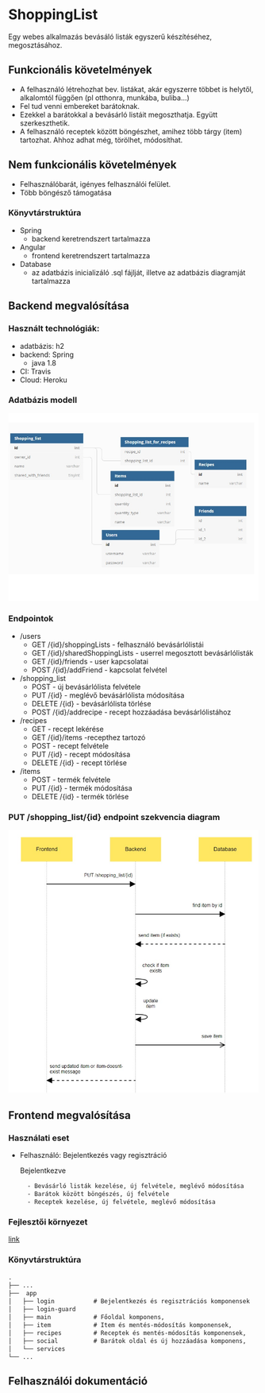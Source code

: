
# ShoppingList
Egy webes alkalmazás bevásáló listák egyszerű készítéséhez, megosztásához.
## Funkcionális követelmények

- A felhasználó létrehozhat bev. listákat, akár egyszerre többet is helytől, alkalomtól függően (pl otthonra, munkába, buliba...)
- Fel tud venni embereket barátoknak.
- Ezekkel a barátokkal a bevásárló listáit megoszthatja. Együtt szerkeszthetik.
- A felhasználó receptek között böngészhet, amihez több tárgy (item) tartozhat. Ahhoz adhat még, törölhet, módosíthat.

## Nem funkcionális követelmények
-   Felhasználóbarát, igényes felhasználói felület.
-   Több böngésző támogatása

### Könyvtárstruktúra

- Spring
    - backend keretrendszert tartalmazza
- Angular
    - frontend keretrendszert tartalmazza
- Database
    - az adatbázis inicializáló .sql fájlját, 
    illetve az adatbázis diagramját tartalmazza

## Backend megvalósítása

### Használt technológiák:
- adatbázis: h2
- backend: Spring
    - java 1.8
- CI: Travis
- Cloud: Heroku

### Adatbázis modell
![](/Database/db-diagram.jpg)

### Endpointok

- /users
    - GET /{id}/shoppingLists - felhasználó bevásárlólistái
    - GET /{id}/sharedShoppingLists - userrel megosztott bevásárlólisták
    - GET /{id}/friends - user kapcsolatai
    - POST /{id}/addFriend - kapcsolat felvétel
- /shopping_list
    - POST - új bevásárlólista felvétele
    - PUT /{id} - meglévő bevásárlólista módosítása
    - DELETE /{id} - bevásárlólista törlése
    - POST /{id}/addrecipe - recept hozzáadása bevásárlólistához
- /recipes
    - GET - recept lekérése
    - GET /{id}/items -recepthez tartozó 
    - POST - recept felvétele
    - PUT /{id} - recept módosítása
    - DELETE /{id} - recept törlése
- /items
    - POST - termék felvétele
    - PUT /{id} - termék módosítása
    - DELETE /{id} - termék törlése

### PUT /shopping_list/{id} endpoint szekvencia diagram

![](/Database/shopping_list_put.jpg)
   

## Frontend megvalósítása

### Használati eset
- Felhasználó: Bejelentkezés vagy regisztráció

    Bejelentkezve
    
        - Bevásárló listák kezelése, új felvétele, meglévő módosítása
        - Barátok között böngészés, új felvétele
        - Receptek kezelése, új felvétele, meglévő módosítása


### Fejlesztői környezet
[link](https://github.com/nagy-peti/ShoppingList/blob/angular-dev/Angular/static-ui/README.md)

### Könyvtárstruktúra
    .
    ├── ...
    ├──  app                   
    │   ├── login           # Bejelentkezés és regisztrációs komponensek
    │   ├── login-guard
    │   ├── main            # Főoldal komponens,   
    │   ├── item            # Item és mentés-módosítás komponensek, 
    │   ├── recipes         # Receptek és mentés-módosítás komponensek, 
    │   ├── social          # Barátok oldal és új hozzáadása komponens, 
    │   └── services
    └── ...
  
## Felhasználói dokumentáció


